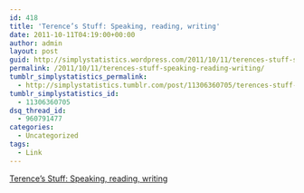 ```yaml
---
id: 418
title: 'Terence’s Stuff: Speaking, reading, writing'
date: 2011-10-11T04:19:00+00:00
author: admin
layout: post
guid: http://simplystatistics.wordpress.com/2011/10/11/terences-stuff-speaking-reading-writing
permalink: /2011/10/11/terences-stuff-speaking-reading-writing/
tumblr_simplystatistics_permalink:
  - http://simplystatistics.tumblr.com/post/11306360705/terences-stuff-speaking-reading-writing
tumblr_simplystatistics_id:
  - 11306360705
dsq_thread_id:
  - 960791477
categories:
  - Uncategorized
tags:
  - Link
---
```

[Terence’s Stuff: Speaking, reading, writing](http://bulletin.imstat.org/2011/09/terence%E2%80%99s-stuff-speaking-reading-writing/)